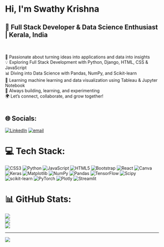 # Hi, I'm Swathy Krishna 
<h2><strong>🚀 Full Stack Developer & Data Science Enthusiast | Kerala, India</strong></h2>



<br><br>🧠 Passionate about turning ideas into applications and data into insights<br>💡 Exploring Full Stack Development with Python, Django, HTML, CSS & JavaScript<br>📊 Diving into Data Science with Pandas, NumPy, and Scikit-learn<br>📌 Learning machine learning and data visualization using Tableau & Jupyter Notebook<br>🔧 Always building, learning, and experimenting<br>🌍 Let’s connect, collaborate, and grow together!<br><br>


## 🌐 Socials:
[![LinkedIn](https://img.shields.io/badge/LinkedIn-%230077B5.svg?logo=linkedin&logoColor=white)](https://linkedin.com/in/www.linkedin.com/in/swathy-krishna) [![email](https://img.shields.io/badge/Email-D14836?logo=gmail&logoColor=white)](mailto:swathykrishnamany01@gmail.com) 

# 💻 Tech Stack:
![CSS3](https://img.shields.io/badge/css3-%231572B6.svg?style=for-the-badge&logo=css3&logoColor=white) ![Python](https://img.shields.io/badge/python-3670A0?style=for-the-badge&logo=python&logoColor=ffdd54) ![JavaScript](https://img.shields.io/badge/javascript-%23323330.svg?style=for-the-badge&logo=javascript&logoColor=%23F7DF1E) ![HTML5](https://img.shields.io/badge/html5-%23E34F26.svg?style=for-the-badge&logo=html5&logoColor=white) ![Bootstrap](https://img.shields.io/badge/bootstrap-%238511FA.svg?style=for-the-badge&logo=bootstrap&logoColor=white) ![React](https://img.shields.io/badge/react-%2320232a.svg?style=for-the-badge&logo=react&logoColor=%2361DAFB) ![Canva](https://img.shields.io/badge/Canva-%2300C4CC.svg?style=for-the-badge&logo=Canva&logoColor=white) ![Keras](https://img.shields.io/badge/Keras-%23D00000.svg?style=for-the-badge&logo=Keras&logoColor=white) ![Matplotlib](https://img.shields.io/badge/Matplotlib-%23ffffff.svg?style=for-the-badge&logo=Matplotlib&logoColor=black) ![NumPy](https://img.shields.io/badge/numpy-%23013243.svg?style=for-the-badge&logo=numpy&logoColor=white) ![Pandas](https://img.shields.io/badge/pandas-%23150458.svg?style=for-the-badge&logo=pandas&logoColor=white) ![TensorFlow](https://img.shields.io/badge/TensorFlow-%23FF6F00.svg?style=for-the-badge&logo=TensorFlow&logoColor=white) ![Scipy](https://img.shields.io/badge/SciPy-%230C55A5.svg?style=for-the-badge&logo=scipy&logoColor=%white) ![scikit-learn](https://img.shields.io/badge/scikit--learn-%23F7931E.svg?style=for-the-badge&logo=scikit-learn&logoColor=white) ![PyTorch](https://img.shields.io/badge/PyTorch-%23EE4C2C.svg?style=for-the-badge&logo=PyTorch&logoColor=white) ![Plotly](https://img.shields.io/badge/Plotly-%233F4F75.svg?style=for-the-badge&logo=plotly&logoColor=white) ![Streamlit](https://img.shields.io/badge/Streamlit-%23FE4B4B.svg?style=for-the-badge&logo=streamlit&logoColor=white)
# 📊 GitHub Stats:
![](https://github-readme-stats.vercel.app/api?username=SwathyKrishna02&theme=dark&hide_border=false&include_all_commits=false&count_private=true)<br/>
![](https://nirzak-streak-stats.vercel.app/?user=SwathyKrishna02&theme=dark&hide_border=false)<br/>
![](https://github-readme-stats.vercel.app/api/top-langs/?username=SwathyKrishna02&theme=dark&hide_border=false&include_all_commits=false&count_private=true&layout=compact)

---
[![](https://visitcount.itsvg.in/api?id=SwathyKrishna02&icon=5&color=5)](https://visitcount.itsvg.in)

<!-- Proudly created with GPRM ( https://gprm.itsvg.in ) -->
